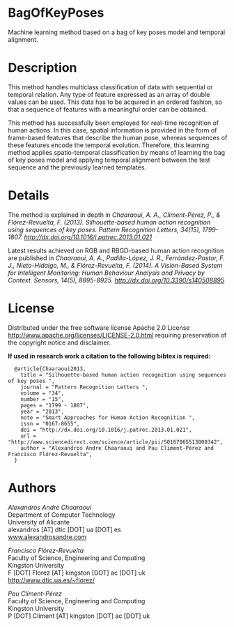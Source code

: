 BagOfKeyPoses
=============

Machine learning method based on a bag of key poses model and temporal alignment.


Description
===========
This method handles multiclass classification of data with sequential or temporal relation. Any type of feature expressed as an array of double values can be used. This data has to be acquired in an ordered fashion, so that a sequence of features with a meaningful order can be obtained.

This method has successfully been employed for real-time recognition of human actions. In this case, spatial information is provided in the form of frame-based features that describe the human pose, whereas sequences of these features encode the temporal evolution. Therefore, this learning method applies spatio-temporal classification by means of learning the bag of key poses model and applying temporal alignment between the test sequence and the previously learned templates.

Details
=======
The method is explained in depth in _Chaaraoui, A. A., Climent-Pérez, P., & Flórez-Revuelta, F. (2013). Silhouette-based human action recognition using sequences of key poses. Pattern Recognition Letters, 34(15), 1799-1807. http://dx.doi.org/10.1016/j.patrec.2013.01.021_

Latest results achieved on RGB and RBGD-based human action recognition are published in _Chaaraoui, A. A., Padilla-López, J. R., Ferrández-Pastor, F. J., Nieto-Hidalgo, M., & Flórez-Revuelta, F. (2014). A Vision-Based System for Intelligent Monitoring: Human Behaviour Analysis and Privacy by Context. Sensors, 14(5), 8895-8925. http://dx.doi.org/10.3390/s140508895_

License
=======
Distributed under the free software license Apache 2.0 License http://www.apache.org/licenses/LICENSE-2.0.html requiring  preservation of the copyright notice and disclaimer.

**If used in research work a citation to the following bibtex is required:**
```
  @article{Chaaraoui2013,
    title = "Silhouette-based human action recognition using sequences of key poses ",
    journal = "Pattern Recognition Letters ",
    volume = "34",
    number = "15",
    pages = "1799 - 1807",
    year = "2013",
    note = "Smart Approaches for Human Action Recognition ",
    issn = "0167-8655",
    doi = "http://dx.doi.org/10.1016/j.patrec.2013.01.021",
    url = "http://www.sciencedirect.com/science/article/pii/S0167865513000342",
    author = "Alexandros Andre Chaaraoui and Pau Climent-Pérez and Francisco Flórez-Revuelta",
  }
```

Authors
=======

*_Alexandros Andre Chaaraoui_*  
Department of Computer Technology  
University of Alicante  
alexandros [AT] dtic [DOT] ua [DOT] es  
www.alexandrosandre.com  

*_Francisco Flórez-Revuelta_*  
Faculty of Science, Engineering and Computing  
Kingston University   
F [DOT] Florez [AT] kingston [DOT] ac [DOT] uk  
http://www.dtic.ua.es/~florez/  

*_Pau Climent-Pérez_*  
Faculty of Science, Engineering and Computing  
Kingston University  
P [DOT] Climent [AT] kingston [DOT] ac [DOT] uk  
